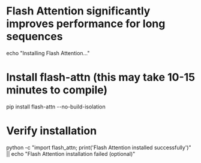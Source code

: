 # Flash Attention significantly improves performance for long sequences
echo "Installing Flash Attention..."

# Install flash-attn (this may take 10-15 minutes to compile)
pip install flash-attn --no-build-isolation

# Verify installation
python -c "import flash_attn; print('Flash Attention installed successfully')" || echo "Flash Attention installation failed (optional)"
